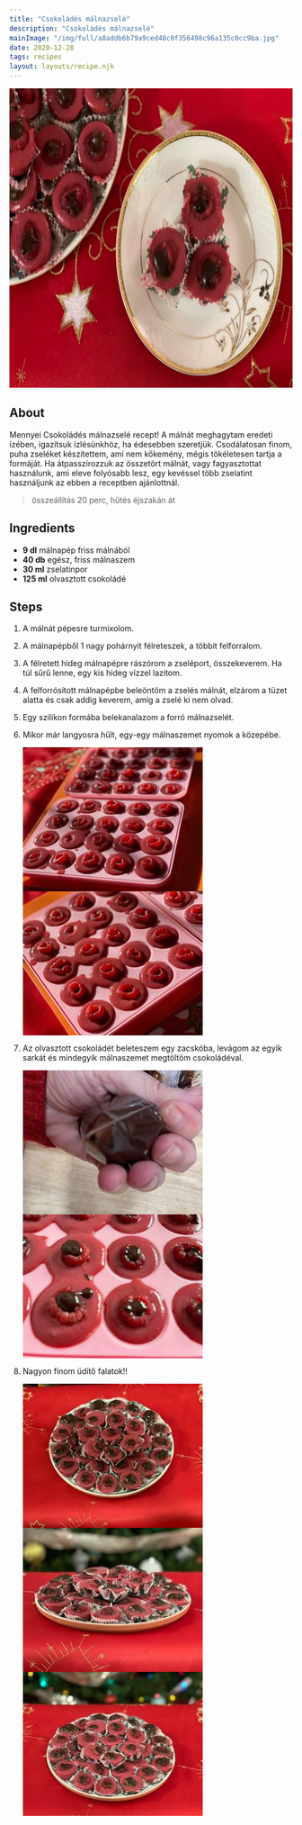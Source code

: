 ```yaml
---
title: "Csokoládés málnazselé"
description: "Csokoládés málnazselé"
mainImage: "/img/full/a8addb6b79a9ced48c0f356498c96a135c0cc9ba.jpg"
date: 2020-12-28
tags: recipes
layout: layouts/recipe.njk
---
```

                            
<p align="center"><a href="https://cookpad.com/hu/receptek/14312020-csokolades-malnazsele" rel="Recipe source page"><img width="751" height="532" src="/img/full/a8addb6b79a9ced48c0f356498c96a135c0cc9ba.jpg"/></a></p>

## About
Mennyei Csokoládés málnazselé recept! A málnát meghagytam eredeti ízében, igazítsuk ízlésünkhöz, ha édesebben szeretjük. Csodálatosan finom, puha zseléket készítettem, ami nem kőkemény, mégis tökéletesen tartja a formáját. Ha átpasszírozzuk az összetört málnát, vagy fagyasztottat használunk, ami eleve folyósabb lesz, egy kevéssel több zselatint használjunk az ebben a receptben ajánlottnál.

> összeállítás 20 perc, hűtés éjszakán át 

## Ingredients
* **9 dl** málnapép friss málnából
* **40 db** egész, friss málnaszem
* **30 ml** zselatinpor
* **125 ml** olvasztott csokoládé

## Steps

1. A málnát pépesre turmixolom.
 
    <div style="clear: both"/>

2. A málnapépből 1 nagy pohárnyit félreteszek, a többit felforralom.
 
    <div style="clear: both"/>

3. A félretett hideg málnapépre rászórom a zseléport, összekeverem. Ha túl sűrű lenne, egy kis hideg vízzel lazítom.
 
    <div style="clear: both"/>

4. A felforrósított málnapépbe beleöntöm a zselés málnát, elzárom a tüzet alatta és csak addig keverem, amíg a zselé ki nem olvad.
 
    <div style="clear: both"/>

5. Egy szilikon formába belekanalazom a forró málnazselét.
 
    <div style="clear: both"/>

6. Mikor már langyosra hűlt, egy-egy málnaszemet nyomok a közepébe.
 
    <p><img width="320" height="256" align="left" src="/img/full/44df2ff78e702fbd7bd2c8ed9c1107912cc0b94c.jpg"/></p><p><img width="320" height="256" align="left" src="/img/full/cc2db6afe58e387a4d3f12de52184835e58e7e0b.jpg"/></p><div style="clear: both"/>

7. Az olvasztott csokoládét beleteszem egy zacskóba, levágom az egyik sarkát és mindegyik málnaszemet megtöltöm csokoládéval.
 
    <p><img width="320" height="256" align="left" src="/img/full/1d4a794e2c683737ea334df31b04ee27a74962a3.jpg"/></p><p><img width="320" height="256" align="left" src="/img/full/49e19cdc210bbeb7a9eba72947e1a1e75dce8e5d.jpg"/></p><div style="clear: both"/>

8. Nagyon finom üdítő falatok!!
 
    <p><img width="320" height="256" align="left" src="/img/full/5ce716674c4685591750a226fd839de1f8049136.jpg"/></p><p><img width="320" height="256" align="left" src="/img/full/b8a16f81de8362b4bc07361b3e9223c9432e3b64.jpg"/></p><p><img width="320" height="256" align="left" src="/img/full/172bb81ab5d58ea87f737987f1edaa81f8f8a735.jpg"/></p><div style="clear: both"/>

